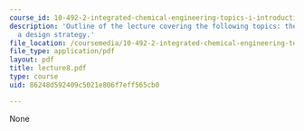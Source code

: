 ```yaml
---
course_id: 10-492-2-integrated-chemical-engineering-topics-i-introduction-to-biocatalysis-fall-2004
description: 'Outline of the lecture covering the following topics: the basics and
  a design strategy.'
file_location: /coursemedia/10-492-2-integrated-chemical-engineering-topics-i-introduction-to-biocatalysis-fall-2004/86248d592409c5021e806f7eff565cb0_lecture8.pdf
file_type: application/pdf
layout: pdf
title: lecture8.pdf
type: course
uid: 86248d592409c5021e806f7eff565cb0

---
```

None